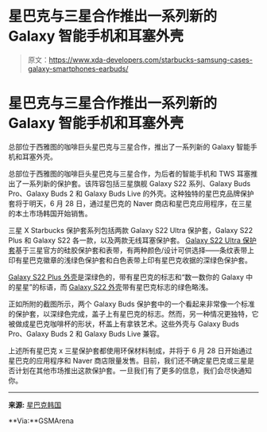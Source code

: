 # 星巴克与三星合作推出一系列新的 Galaxy 智能手机和耳塞外壳

> 原文：<https://www.xda-developers.com/starbucks-samsung-cases-galaxy-smartphones-earbuds/>

# 星巴克与三星合作推出一系列新的 Galaxy 智能手机和耳塞外壳

总部位于西雅图的咖啡巨头星巴克与三星合作，推出了一系列新的 Galaxy 智能手机和耳塞外壳。

总部位于西雅图的咖啡巨头星巴克与三星合作，为后者的智能手机和 TWS 耳塞推出了一系列新的保护套。该阵容包括三星旗舰 Galaxy S22 系列、Galaxy Buds Pro、Galaxy Buds 2 和 Galaxy Buds Live 的外壳。这种独特的星巴克品牌保护套将于明天，6 月 28 日，通过星巴克的 Naver 商店和星巴克应用程序，在三星的本土市场韩国开始销售。

三星 X Starbucks 保护套系列包括两款 Galaxy S22 Ultra 保护套，Galaxy S22 Plus 和 Galaxy S22 各一款，以及两款无线耳塞保护套。 [Galaxy S22 Ultra 保护套](https://www.xda-developers.com/best-samsung-galaxy-s22-ultra-cases/)基于三星官方的硅胶保护套和表带，有两种颜色/设计可供选择——条纹表带上印有星巴克徽章的浅绿色保护套和白色表带上印有星巴克收据的深绿色保护套。

[Galaxy S22 Plus 外壳](https://www.xda-developers.com/best-samsung-galaxy-s22-plus-cases/)是深绿色的，带有星巴克的标志和“数一数你的 Galaxy 中的星星”的标语，而 [Galaxy S22 外壳](https://www.xda-developers.com/best-samsung-galaxy-s22-cases/)带有星巴克标志的绿色略浅。

正如所附的截图所示，两个 Galaxy Buds 保护套中的一个看起来非常像一个标准的保护套，以深绿色完成，盖子上有星巴克的标志。然而，另一种情况更独特，它被做成星巴克咖啡杯的形状，杯盖上有拿铁艺术。这些外壳与 Galaxy Buds Pro、Galaxy Buds 2 和 Galaxy Buds Live 兼容。

上述所有星巴克 x 三星保护套都使用环保材料制成，并将于 6 月 28 日开始通过星巴克的应用程序和 Naver 商店限量发售。目前，我们还不确定星巴克或三星是否计划在其他市场推出这款保护套。一旦我们有了更多的信息，我们会尽快通知你。

* * *

**来源:** [星巴克韩国](https://www.starbucks.co.kr/whats_new/newsView.do?cate=&seq=4603)

**Via:**GSMArena